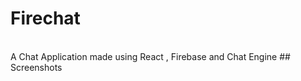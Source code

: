 # Firechat
<br>
A Chat Application made using React , Firebase and Chat Engine
## Screenshots
<br>

